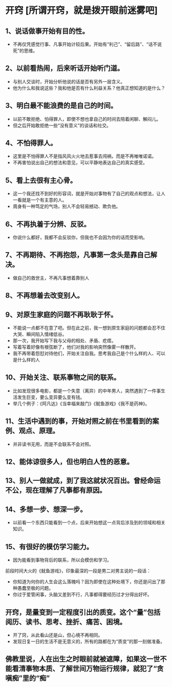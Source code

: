 # 开窍 [所谓开窍，就是拨开眼前迷雾吧]
## 1、说话做事开始有目的性。
  - 不再仅凭感觉行事、凡事开始计较后果。开始有“利己”、“留后路”、“话不说死”的思维。

## 2、以前看热闹，后来听话开始听门道。
  - 与别人交谈时，开始分析他说的话是否有另外一层含义。
  - 他为什么和我说这些？我和他是否有什么利益关系？他真正想知道的是什么？

## 3、明白最不能浪费的是自己的时间。
  - 以前不敢拒绝、怕得罪人，即使不想也拿自己的时间去陪着闲聊、解闷儿。
  - 但之后开始敢拒绝一些“没有意义”的谈话和社交。

## 4、不怕得罪人。
  - 这里是不怕得罪人不是指风风火火地去惹事去闯祸，而是不再唯唯诺诺。
  - 不再害怕说出自己的想法和意见，可以平静地表达自己的真实感受。

## 5、看上去很有主心骨。
  - 这一个我还找不到好的形容词，就是开始对事物有了自己的观点和想法，让人一看就是一个有主意的人。
  - 周身有一种笃定的气场，别人不会轻易撼动、欺负他。

## 6、不再执着于分辨、反驳。
  - 你说什么都好，我都不会反驳你，但我也不会因为你的话而受影响。

## 7、不再期待、不再抱怨，凡事第一念头是靠自己解决。
  - 做自己的救世主，不再凡事想着靠别人

## 8、不再想着去改变别人。

## 9、对原生家庭的问题不再耿耿于怀。
  - 不能说一点都不在意了吧。但在此之前，我一想到原生家庭的问题都会忍不住大哭、瞬间陷入情绪低谷。
  - 那一次，我开始写下我与父母的相处、矛盾、疙瘩。
  - 写着写着好像有根弦断了，他们对我的影响突然像雾一样散开。
  - 我不再带着怨怼对待他们，开始关注自我。思考我自己是个什么样的人、可以是什么样的人

## 10、开始关注、联系事物之间的联系。
  - 比如发现很多电影，都是一个失意（离异）的中年男人，突然遇到了一件事生活发生巨变，要么变异要么变有钱。
  - 举几个例子：《阿凡达》《当幸福来敲门》《鱿鱼游戏》《我不是药神》。

## 11、生活中遇到的事，开始对照之前在书里看到的案例、观点、原理。
  - 并非读书无用，而是不会联系不会对照。

## 12、能体谅很多人，但也明白人性的恶意。

## 13、别人一做就成，到了我这就状况百出。曾经命运不公，现在理解了凡事都有原因。

## 14、多想一步、想深一步。
  - 以前看一个东西只能看到一个点，后来开始想这一点背后涉及到的领域和相关知识。

## 15、有很好的模仿学习能力。
  - 因为能看到事物背后的联系，所以会模仿和学习。


前段时间大火的《鱿鱼游戏》，印象最深的一段是男二对男主说的一段话：
  - 你知道为何你的人生会这么落魄吗？因为即使在这种处境下，你还是问出了那种愚蠢至极的问题。
  - 你过于爱管闲事，头脑又差到不行，凡事都得要经历过才分得出好坏。

## 开窍，是量变到一定程度引出的质变。这个“量”包括阅历、读书、思考、挫折、痛苦、困境。
  - 开了窍，从此看山还是山，但心境不再相同。
  - 发现日复一日的生活不是无意义的，所有的路都在为“质变”的那一刻做准备。

## 佛教里说，人在出生之时眼前就被遮障，如果这一世不能看清事物本质、了解世间万物运行规律，就犯了“贪嗔痴”里的“痴”